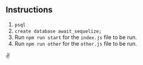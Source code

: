 ## Instructions

1. `psql`
2. `create database await_sequelize;`
3. Run `npm run start` for the `index.js` file to be run.
4. Run `npm run other` for the `other.js` file to be run.

✌️
